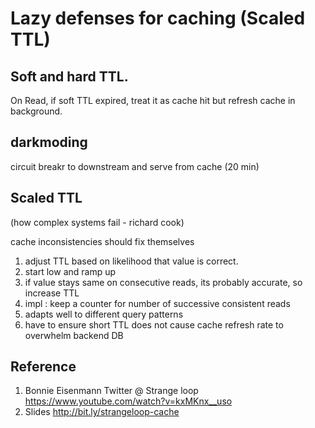 
# Lazy defenses for caching (Scaled TTL)

## Soft and hard TTL. 

On Read, if soft TTL expired, treat it as cache hit but refresh cache in background.

## darkmoding 

circuit breakr to downstream and serve from cache (20 min)

## Scaled TTL

(how complex systems fail - richard cook)

cache inconsistencies should fix themselves
1. adjust TTL based on likelihood that value is correct.  
2. start low and ramp up 
3. if value stays same on consecutive reads, its probably accurate, so increase TTL
4. impl : keep a counter for number of successive consistent reads
5. adapts well to different query patterns 
6. have to ensure short TTL does not cause cache refresh rate to overwhelm backend DB

## Reference

1. Bonnie Eisenmann Twitter @ Strange loop https://www.youtube.com/watch?v=kxMKnx__uso
2. Slides http://bit.ly/strangeloop-cache
